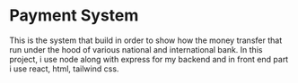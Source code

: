 # Payment System
This is the system that build in order to show how the money transfer that run under the hood of various national and international bank. In this project, i use node along with express for my backend and in front end part i use react, html, tailwind css.
